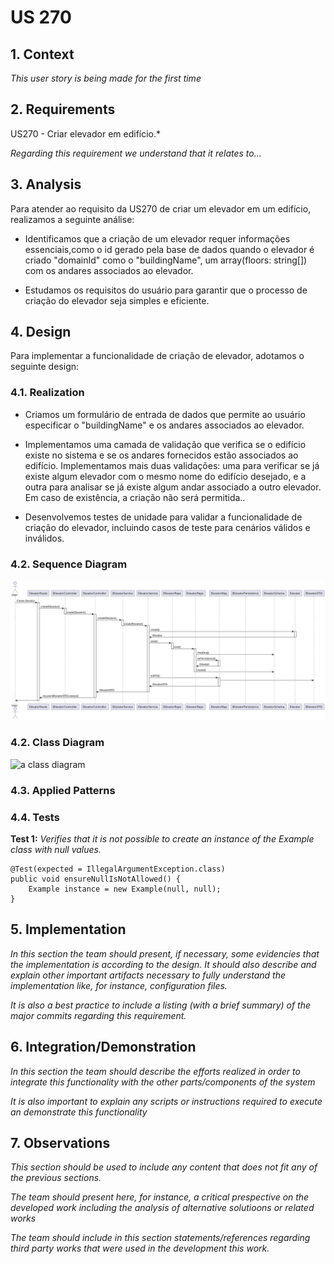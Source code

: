 # US 270

## 1. Context

*This user story is being made for the first time*

## 2. Requirements

US270 - Criar elevador em edifício.*

*Regarding this requirement we understand that it relates to...*

## 3. Analysis

Para atender ao requisito da US270 de criar um elevador em um edifício, realizamos a seguinte análise:

- Identificamos que a criação de um elevador requer informações essenciais,como o id gerado pela base de dados quando o elevador é criado "domainId" como o "buildingName", um array(floors: string[]) com os andares associados ao elevador.

- Estudamos os requisitos do usuário para garantir que o processo de criação do elevador seja simples e eficiente.


## 4. Design

Para implementar a funcionalidade de criação de elevador, adotamos o seguinte design:

### 4.1. Realization
- Criamos um formulário de entrada de dados que permite ao usuário especificar o "buildingName" e os andares associados ao elevador.

- Implementamos uma camada de validação que verifica se o edifício existe no sistema e se os andares fornecidos estão associados ao edifício. Implementamos mais duas validações: uma para verificar se já existe algum elevador com o mesmo nome do edifício desejado, e a outra para analisar se já existe algum andar associado a outro elevador. Em caso de existência, a criação não será permitida..

- Desenvolvemos testes de unidade para validar a funcionalidade de criação do elevador, incluindo casos de teste para cenários válidos e inválidos.

### 4.2. Sequence Diagram

![Sequence Diagram](CriarElevadorSD.svg "A Sequence Diagram")

### 4.2. Class Diagram

![a class diagram](CriarElevadorCD.svg "A Class Diagram")

### 4.3. Applied Patterns

### 4.4. Tests

**Test 1:** *Verifies that it is not possible to create an instance of the Example class with null values.*

```
@Test(expected = IllegalArgumentException.class)
public void ensureNullIsNotAllowed() {
	Example instance = new Example(null, null);
}
````

## 5. Implementation

*In this section the team should present, if necessary, some evidencies that the implementation is according to the design. It should also describe and explain other important artifacts necessary to fully understand the implementation like, for instance, configuration files.*

*It is also a best practice to include a listing (with a brief summary) of the major commits regarding this requirement.*

## 6. Integration/Demonstration

*In this section the team should describe the efforts realized in order to integrate this functionality with the other parts/components of the system*

*It is also important to explain any scripts or instructions required to execute an demonstrate this functionality*

## 7. Observations

*This section should be used to include any content that does not fit any of the previous sections.*

*The team should present here, for instance, a critical prespective on the developed work including the analysis of alternative solutioons or related works*

*The team should include in this section statements/references regarding third party works that were used in the development this work.*